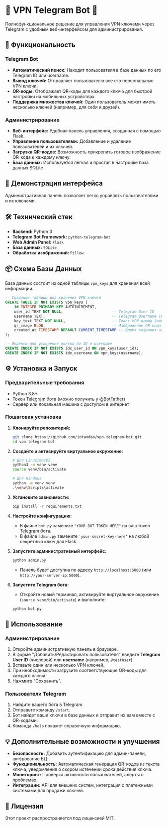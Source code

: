 # 🤖 VPN Telegram Bot 🔑

Полнофункциональное решение для управления VPN ключами через Telegram с удобным веб-интерфейсом для администрирования.

## 🚀 Функциональность

### Telegram Bot
-   **Автоматический поиск:** Находит пользователя в базе данных по его Telegram ID или username.
-   **Вывод ключей:** Отправляет пользователю все его персональные VPN ключи.
-   **QR-коды:** Отображает QR-коды для каждого ключа для быстрой настройки на мобильных устройствах.
-   **Поддержка множества ключей:** Один пользователь может иметь несколько ключей (например, для себя и друзей).

### Администрирование
-   **Веб-интерфейс:** Удобная панель управления, созданная с помощью Flask.
-   **Управление пользователями:** Добавление и удаление пользователей и их ключей.
-   **Загрузка QR-кодов:** Возможность прикрепить готовое изображение QR-кода к каждому ключу.
-   **База данных:** Используется легкая и простая в настройке база данных SQLite.

## 📸 Демонстрация интерфейса

Административная панель позволяет легко управлять пользователями и их ключами.



## 🛠️ Технический стек

-   **Backend:** Python 3
-   **Telegram Bot Framework:** `python-telegram-bot`
-   **Web Admin Panel:** `Flask`
-   **База данных:** `SQLite`
-   **Обработка изображений:** `Pillow`

## 📦 Схема Базы Данных

База данных состоит из одной таблицы `vpn_keys` для хранения всей информации.

```sql
-- Создание таблицы для хранения VPN ключей
CREATE TABLE IF NOT EXISTS vpn_keys (
    id INTEGER PRIMARY KEY AUTOINCREMENT,
    user_id TEXT NOT NULL,                      -- Telegram User ID
    username TEXT,                              -- Telegram Username (@username)
    key_text TEXT NOT NULL,                     -- Текст VPN ключа (например, ss://...)
    qr_image BLOB,                              -- Изображение QR-кода (в формате BLOB)
    created_at TIMESTAMP DEFAULT CURRENT_TIMESTAMP -- Время создания записи
);

-- Индексы для ускорения поиска по ID и username
CREATE INDEX IF NOT EXISTS idx_user_id ON vpn_keys(user_id);
CREATE INDEX IF NOT EXISTS idx_username ON vpn_keys(username);
```

## ⚙️ Установка и Запуск

### Предварительные требования
-   Python 3.8+
-   Токен Telegram бота (можно получить у [@BotFather](https://t.me/BotFather))
-   Сервер или локальная машина с доступом в интернет

### Пошаговая установка

1.  **Клонируйте репозиторий:**
    ```bash
    git clone https://github.com/iotaodao/vpn-telegram-bot.git
    cd vpn-telegram-bot
    ```

2.  **Создайте и активируйте виртуальное окружение:**
    ```bash
    # Для Linux/macOS
    python3 -m venv venv
    source venv/bin/activate

    # Для Windows
    python -m venv venv
    .\venv\Scripts\activate
    ```

3.  **Установите зависимости:**
    ```bash
    pip install -r requirements.txt
    ```

4.  **Настройте конфигурацию:**
    -   В файле `bot.py` замените `"YOUR_BOT_TOKEN_HERE"` на ваш токен Telegram бота.
    -   В файле `admin.py` замените `'your-secret-key-here'` на любой секретный ключ для Flask.

5.  **Запустите административный интерфейс:**
    ```bash
    python admin.py
    ```
    -   Панель будет доступна по адресу `http://localhost:5000` (или `http://your-server-ip:5000`).

6.  **Запустите Telegram бота:**
    -   Откройте новый терминал, активируйте виртуальное окружение (`source venv/bin/activate`) и выполните:
    ```bash
    python bot.py
    ```

## 📝 Использование

### Администрирование
1.  Откройте административную панель в браузере.
2.  В форме "Добавить/Редактировать пользователя" введите **Telegram User ID** (числовой) или **username** (например, `@testuser`).
3.  Вставьте один или несколько VPN ключей.
4.  При необходимости загрузите соответствующие QR-коды для каждого ключа.
5.  Нажмите "Сохранить".

### Пользователи Telegram
1.  Найдите вашего бота в Telegram.
2.  Отправьте команду `/start`.
3.  Бот найдет ваши ключи в базе данных и отправит их вам вместе с QR-кодами.
4.  Команда `/help` покажет справочную информацию.

## 💡 Дополнительные возможности и улучшения

-   **Безопасность:** Добавить аутентификацию для админ-панели, шифрование БД.
-   **Функциональность:** Автоматическая генерация QR-кодов из текста ключа, уведомления о скором истечении срока действия ключа.
-   **Мониторинг:** Проверка активности пользователей, алерты о проблемах.
-   **Интеграции:** API для внешних систем, интеграция с платежными системами для продажи ключей.

## 📄 Лицензия

Этот проект распространяется под лицензией MIT.
